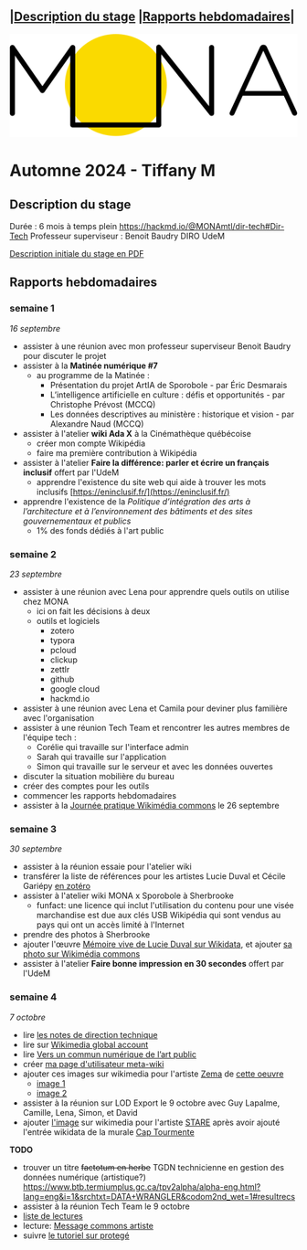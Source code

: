 |[Description du stage](#description-du-stage) |[Rapports hebdomadaires](#rapports-hebdomadaires)|
---
![Mona logo](Mona-Logo.svg)

# **Automne 2024** - Tiffany M

## <a name="description-du-stage"></a>Description du stage
Durée : 6 mois à temps plein
https://hackmd.io/@MONAmtl/dir-tech#Dir-Tech
Professeur superviseur : Benoit Baudry DIRO UdeM

<a href="Description_du_stage_16sep2024.pdf" target="_blank">Description initiale du stage en PDF</a>

## <a name="rapports-hebdomadaires"></a>Rapports hebdomadaires
### semaine 1 
_16 septembre_ 
- assister à une réunion avec mon professeur superviseur Benoit Baudry pour discuter le projet
- assister à la **Matinée numérique #7**
  - au programme de la Matinée :  
    - Présentation du projet ArtIA de Sporobole - par Éric Desmarais
    - L’intelligence artificielle en culture : défis et opportunités - par Christophe Prévost (MCCQ)
    - Les données descriptives au ministère : historique et vision - par Alexandre Naud (MCCQ)
- assister à l'atelier **wiki Ada X** à la Cinémathèque québécoise
  - créer mon compte Wikipédia
  - faire ma première contribution à Wikipédia
- assister à l'atelier **Faire la différence: parler et écrire un français inclusif** offert par l'UdeM
  - apprendre l'existence du site web qui aide à trouver les mots inclusifs [https://eninclusif.fr/](https://eninclusif.fr/)
- apprendre l'existence de la _Politique d’intégration des arts à l’architecture et à l’environnement des bâtiments et des sites gouvernementaux et publics_
  - 1% des fonds dédiés à l'art public

### semaine 2 
_23 septembre_
- assister à une réunion avec Lena pour apprendre quels outils on utilise chez MONA
  - ici on fait les décisions à deux
  - outils et logiciels
    - zotero
    - typora
    - pcloud
    - clickup
    - zettlr
    - github
    - google cloud
    - hackmd.io 
- assister à une réunion avec Lena et Camila pour deviner plus familière avec l'organisation
- assister à une réunion Tech Team et rencontrer les autres membres de l'équipe tech :  
  -  Corélie qui travaille sur l'interface admin
  -  Sarah qui travaille sur l'application
  -  Simon qui travaille sur le serveur et avec les données ouvertes
- discuter la situation mobilière du bureau
- créer des comptes pour les outils
- commencer les rapports hebdomadaires
- assister à la [Journée pratique Wikimédia commons](https://hackmd.io/qWy3pnbnSjCaSAE1m9Wn4Q#Journ%C3%A9e-pratique-Wikimedia-commons) le 26 septembre
   
### semaine 3 
_30 septembre_
- assister à la réunion essaie pour l'atelier wiki
- transférer la liste de références pour les artistes Lucie Duval et Cécile Gariépy [en zotéro](https://www.zotero.org/groups/5110127/communs-numeriques/collections/8WCS6TZ2)
- assister à l'atelier wiki MONA x Sporobole à Sherbrooke
  - funfact: une licence qui inclut l'utilisation du contenu pour une visée marchandise est due aux clés USB Wikipédia qui sont vendus au pays qui ont un accès limité à l'Internet
- prendre des photos à Sherbrooke
- ajouter l'œuvre [Mémoire vive de Lucie Duval sur Wikidata](https://www.wikidata.org/wiki/Q130419921), et ajouter [sa photo sur Wikimédia commons](https://commons.wikimedia.org/wiki/File:M%C3%A9moire_vive_sculpture_de_Lucie_Duval.jpg)
- assister à l'atelier **Faire bonne impression en 30 secondes** offert par l'UdeM
  
### semaine 4 
_7 octobre_
- lire [les notes de direction technique](https://hackmd.io/@MONAmtl/dir-tech#Dir-Tech)
- lire sur [Wikimedia global account](https://meta.wikimedia.org/wiki/Help:Unified_login)
- lire [Vers un commun numérique de l’art public](https://sens-public.org/dossiers/1759/)
- créer [ma page d'utilisateur meta-wiki](https://meta.wikimedia.org/wiki/User:Anthraciter)
- ajouter ces images sur wikimedia pour l'artiste [Zema](https://www.wikidata.org/wiki/Q124846279)
  de [cette oeuvre](https://www.wikidata.org/wiki/Q130369646)
  - [image 1](https://commons.wikimedia.org/wiki/File:Sans_titre_murale_par_Zema1.jpg)
  - [image 2](https://commons.wikimedia.org/wiki/File:Sans_titre_murale_par_Zema2.jpg)
- assister à la réunion sur LOD Export le 9 octobre avec Guy Lapalme, Camille, Lena, Simon, et David
- ajouter [l'image](https://commons.wikimedia.org/wiki/File:Cap_Tourmente_murale_par_STARE.jpg) sur wikimedia pour l'artiste [STARE](https://www.wikidata.org/wiki/Q125246059) 
  après avoir ajouté l'entrée wikidata de la murale [Cap Tourmente](https://www.wikidata.org/wiki/Q130474060)

**TODO**
- trouver un titre ~~factotum en herbe~~ TGDN technicienne en gestion des données numérique (artistique?) https://www.btb.termiumplus.gc.ca/tpv2alpha/alpha-eng.html?lang=eng&i=1&srchtxt=DATA+WRANGLER&codom2nd_wet=1#resultrecs
- assister à la réunion Tech Team le 9 octobre
- [liste de lectures](https://hackmd.io/@MONAmtl/dir-tech#Rencontre-Tiffany)
- lecture: [Message commons artiste](https://hackmd.io/ahLyaWuST5iY3t2pB-GBDw)
- suivre [le tutoriel sur protegé](https://www.iro.umontreal.ca/~lapalme/ift6281/OWL/EtapesCreationOntologie.html)


